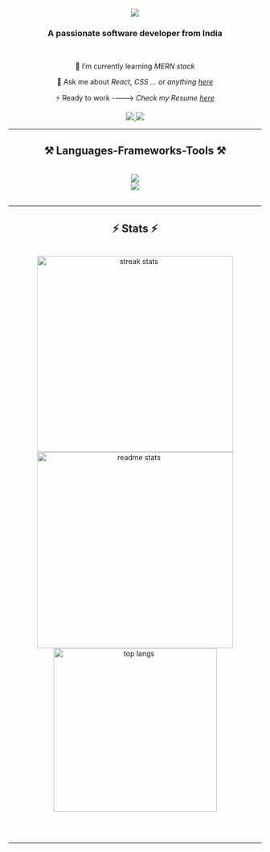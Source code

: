 <h1 align="center">
    <img src="https://readme-typing-svg.herokuapp.com?font=Roboto+Mono&weight=700&size=22&duration=4000&pause=1000&random=false&width=435&lines=Hello+Folks;I'm+Vijaya+Adamane" />
</h1>

<h3 align="center">A passionate software developer from India</h3>

<br/>

<div align="center">
 
 🌱 I’m currently learning *MERN stack*

💬 Ask me about *React, CSS ... or anything [here](https://www.linkedin.com/in/vijayaadamane/)*

⚡ Ready to work  ----> *Check my Resume [here](https://drive.google.com/file/d/1QZ8obust1QdiZbCa6fnLN8I2kawKwQFp/view?usp=drive_link)*

 </div>
 
<div align="center"> 
  <a href="mailto:adamanevijaya75@gmail.com">
    <img src="https://img.shields.io/badge/Gmail-333333?style=for-the-badge&logo=gmail&logoColor=red" />
  </a>
  <a href="https://linkedin.com/in/vijayaadamane/" target="_blank">
    <img src="https://img.shields.io/badge/LinkedIn-0077B5?style=for-the-badge&logo=linkedin&logoColor=white" target="_blank" />
  </a>
</div>

 <hr/>
 
<h2 align="center">⚒ Languages-Frameworks-Tools ⚒</h2>
<br/>
<div align="center">
    <img src="https://skillicons.dev/icons?i=react,bootstrap,html,css,tailwind,vscode,github,tailwind,git" /><br>
    <img src="https://skillicons.dev/icons?i=java,python,javascript,c,mysql,flask,figma,opencv,pandas" /><br>
</div>

<br/>
<hr/>

<!--   <div align="center">
<h2>🐍 My Contributions 🐍</h2>
  <br>
  <img alt="snake eating my contributions" src="https://raw.githubusercontent.com/salesp07/salesp07/output/github-contribution-grid-snake.svg" /> <br/><br/><br/>
</div> <hr/> -->


<h2 align="center">⚡ Stats ⚡</h2>
<br>
<div align=center>
  <img width=390 src="https://github-readme-streak-stats-salesp07.vercel.app/?user=vijayaadamane&count_private=true&theme=react&border_radius=10" alt="streak stats"/>
  <img width=390 src="https://github-readme-stats-salesp07.vercel.app/api?username=vijayaadamane&count_private=true&show_icons=true&theme=react&rank_icon=github&border_radius=10" alt="readme stats" />
  <br/>
    
  <img width=325 align="center" src="https://github-readme-stats.vercel.app/api/top-langs/?username=vijayaadamane&hide=HTML&langs_count=8&layout=compact&theme=react&border_radius=10&size_weight=0.5&count_weight=0.5&exclude_repo=github-readme-stats" alt="top langs" />
</div>

<br/><br/>

<hr/>

<br/>
